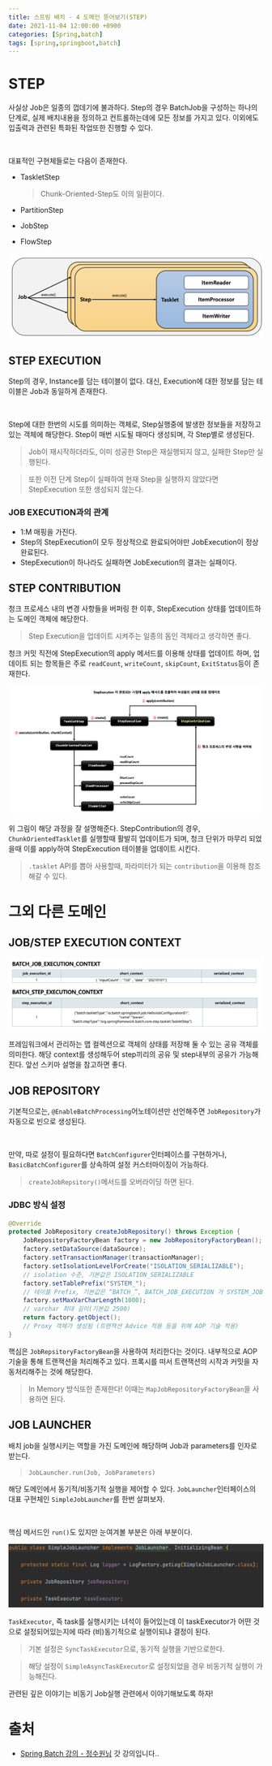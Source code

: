 ```yaml
---
title: 스프링 배치 - 4 도메인 뜯어보기(STEP)
date: 2021-11-04 12:00:00 +0900
categories: [Spring,batch]
tags: [spring,springboot,batch]
---
```


# STEP

사실상 Job은 일종의 껍데기에 불과하다. Step의 경우 BatchJob을 구성하는 하나의 단계로, 실제 배치내용을 정의하고 컨트롤하는데에 모든 정보를 가지고 있다. 이외에도
입출력과 관련된 특화된 작업또한 진행할 수 있다.

<br/>

대표적인 구현체들로는 다음이 존재한다.

- TaskletStep
  > Chunk-Oriented-Step도 이의 일환이다.

- PartitionStep
- JobStep
- FlowStep

<img src="/assets/img/batch/15.png">

## STEP EXECUTION

Step의 경우, Instance를 담는 테이블이 없다. 대신, Execution에 대한 정보를 담는 테이블은 Job과 동일하게 존재한다.

<br/>

Step에 대한 한번의 시도를 의미하는 객체로, Step실행중에 발생한 정보들을 저장하고 있는 객체에 해당한다. Step이 매번 시도될 때마다 생성되며, 각 Step별로 생성된다.

> Job이 재시작하더라도, 이미 성공한 Step은 재실행되지 않고, 실패한 Step만 실행된다.

> 또한 이전 단계 Step이 실패하여 현재 Step을 실행하지 않았다면 StepExecution 또한 생성되지 않는다. 

### JOB EXECUTION과의 관계

- 1:M 매핑을 가진다.
- Step의 StepExecution이 모두 정상적으로 완료되어야만 JobExecution이 정상완료된다.
- StepExecution이 하나라도 실패하면 JobExecution의 결과는 실패이다.


## STEP CONTRIBUTION

청크 프로세스 내의 변경 사항들을 버퍼링 한 이후, StepExecution 상태를 업데이트하는 도메인 객체에 해당한다.
> Step Execution을 업데이트 시켜주는 일종의 돔인 객체라고 생각하면 좋다.

청크 커밋 직전에 StepExecution의 apply 메서드를 이용해 상태를 업데이트 하며, 업데이트 되는 항목들은 주로 `readCount`, `writeCount`, `skipCount`, `ExitStatus`등이 존재한다.

<img src="/assets/img/batch/16.png">

위 그림이 해당 과정을 잘 설명해준다. StepContribution의 경우, `ChunkOrientedTasklet`를 실행할때 활발히 업데이트가 되며, 청크 단위가 마무리 되었을때 이를 apply하여 StepExecution 테이블을 업데이트 시킨다.

> `.tasklet` API를 뽑아 사용할때, 파라미터가 되는 `contribution`을 이용해 참조해갈 수 있다.

# 그외 다른 도메인

## JOB/STEP EXECUTION CONTEXT

<img src="/assets/img/batch/17.png">

프레임워크에서 관리하는 맵 컬렉션으로 객체의 상태를 저장해 둘 수 있는 공유 객체를 의미한다. 해당 context를 생성해두어 step끼리의 공유 및 step내부의 공유가 가능해진다. 앞선 스키마 설명을 참고하면 좋다.

## JOB REPOSITORY

기본적으로는, `@EnableBatchProcessing`어노테이션만 선언해주면 `JobRepository`가 자동으로 빈으로 생성된다.

<br/>

만약, 따로 설정이 필요하다면 `BatchConfigurer`인터페이스를 구현하거나, `BasicBatchConfigurer`를 상속하여 설정 커스터마이징이 가능하다.
> `createJobRepsitory()`메서드를 오버라이딩 하면 된다.

### JDBC 방식 설정

```java
@Override
protected JobRepository createJobRepository() throws Exception {
    JobRepositoryFactoryBean factory = new JobRepositoryFactoryBean();
    factory.setDataSource(dataSource);
    factory.setTransactionManager(transactionManager);
    factory.setIsolationLevelForCreate("ISOLATION_SERIALIZABLE"); 
    // isolation 수준, 기본값은 ISOLATION_SERIALIZABLE
    factory.setTablePrefix("SYSTEM_"); 
    // 테이블 Prefix, 기본값은 “BATCH_”, BATCH_JOB_EXECUTION 가 SYSTEM_JOB_EXECUTION 으로 변경됨
    factory.setMaxVarCharLength(1000); 
    // varchar 최대 길이(기본값 2500)
    return factory.getObject(); 
    // Proxy 객체가 생성됨 (트랜잭션 Advice 적용 등을 위해 AOP 기술 적용)
}
```
핵심은 `JobRepsitoryFactoryBean`을 사용하여 처리한다는 것이다.
내부적으로 AOP 기술을 통해 트랜잭션을 처리해주고 있다. 프록시를 떠서 트랜잭션의 시작과 커밋을 자동처리해주는 것에 해당한다.

> In Memory 방식또한 존재한다! 이때는 `MapJobRepositoryFactoryBean`을 사용하면 된다.

## JOB LAUNCHER

배치 job을 실행시키는 역할을 가진 도메인에 해당하며 Job과 parameters를 인자로 받는다.
> `JobLauncher.run(Job, JobParameters)`

해당 도메인에서 동기적/비동기적 실행을 제어할 수 있다. `JobLauncher`인터페이스의 대표 구현체인 `SimpleJobLauncher`를 한번 살펴보자.

<br/>

핵심 메서드인 `run()`도 있지만 눈여겨볼 부분은 아래 부분이다.

<img src="/assets/img/batch/18.png">

`TaskExecutor`, 즉 task를 실행시키는 녀석이 들어있는데 이 taskExecutor가 어떤 것으로 설정되어있는지에 따라 (비)동기적으로 실행이되냐 결정이 된다.
> 기본 설정은 `SyncTaskExecutor`으로, 동기적 실행을 기반으로한다.

> 해당 설정이 `SimpleAsyncTaskExecutor`로 설정되었을 경우 비동기적 실행이 가능해진다.

관련된 깊은 이야기는 비동기 Job실행 관련에서 이야기해보도록 하자!

# 출처

- [Spring Batch 강의 - 정수원님](https://www.inflearn.com/course/%EC%8A%A4%ED%94%84%EB%A7%81-%EB%B0%B0%EC%B9%98) 갓 강의입니다..